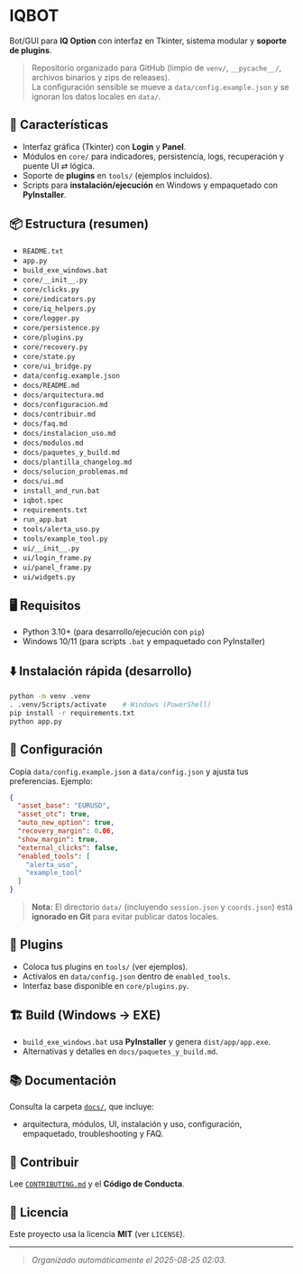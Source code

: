 # IQBOT

Bot/GUI para **IQ Option** con interfaz en Tkinter, sistema modular y **soporte de plugins**.

> Repositorio organizado para GitHub (limpio de `venv/`, `__pycache__/`, archivos binarios y zips de releases).  
> La configuración sensible se mueve a `data/config.example.json` y se ignoran los datos locales en `data/`.

## 🚀 Características
- Interfaz gráfica (Tkinter) con **Login** y **Panel**.
- Módulos en `core/` para indicadores, persistencia, logs, recuperación y puente UI ⇄ lógica.
- Soporte de **plugins** en `tools/` (ejemplos incluidos).
- Scripts para **instalación/ejecución** en Windows y empaquetado con **PyInstaller**.

## 📦 Estructura (resumen)
- `README.txt`
- `app.py`
- `build_exe_windows.bat`
- `core/__init__.py`
- `core/clicks.py`
- `core/indicators.py`
- `core/iq_helpers.py`
- `core/logger.py`
- `core/persistence.py`
- `core/plugins.py`
- `core/recovery.py`
- `core/state.py`
- `core/ui_bridge.py`
- `data/config.example.json`
- `docs/README.md`
- `docs/arquitectura.md`
- `docs/configuracion.md`
- `docs/contribuir.md`
- `docs/faq.md`
- `docs/instalacion_uso.md`
- `docs/modulos.md`
- `docs/paquetes_y_build.md`
- `docs/plantilla_changelog.md`
- `docs/solucion_problemas.md`
- `docs/ui.md`
- `install_and_run.bat`
- `iqbot.spec`
- `requirements.txt`
- `run_app.bat`
- `tools/alerta_uso.py`
- `tools/example_tool.py`
- `ui/__init__.py`
- `ui/login_frame.py`
- `ui/panel_frame.py`
- `ui/widgets.py`

## 🖥️ Requisitos
- Python 3.10+ (para desarrollo/ejecución con `pip`)
- Windows 10/11 (para scripts `.bat` y empaquetado con PyInstaller)

## ⬇️ Instalación rápida (desarrollo)
```bash
python -m venv .venv
. .venv/Scripts/activate    # Windows (PowerShell)
pip install -r requirements.txt
python app.py
```

## 🧩 Configuración
Copia `data/config.example.json` a `data/config.json` y ajusta tus preferencias. Ejemplo:

```json
{
  "asset_base": "EURUSD",
  "asset_otc": true,
  "auto_new_option": true,
  "recovery_margin": 0.06,
  "show_margin": true,
  "external_clicks": false,
  "enabled_tools": [
    "alerta_uso",
    "example_tool"
  ]
}
```

> **Nota:** El directorio `data/` (incluyendo `session.json` y `coords.json`) está **ignorado en Git** para evitar publicar datos locales.

## 🔌 Plugins
- Coloca tus plugins en `tools/` (ver ejemplos).
- Actívalos en `data/config.json` dentro de `enabled_tools`.
- Interfaz base disponible en `core/plugins.py`.

## 🏗️ Build (Windows → EXE)
- `build_exe_windows.bat` usa **PyInstaller** y genera `dist/app/app.exe`.
- Alternativas y detalles en `docs/paquetes_y_build.md`.

## 📚 Documentación
Consulta la carpeta [`docs/`](docs/), que incluye:
- arquitectura, módulos, UI, instalación y uso, configuración, empaquetado, troubleshooting y FAQ.

## 🤝 Contribuir
Lee [`CONTRIBUTING.md`](CONTRIBUTING.md) y el **Código de Conducta**.

## 📄 Licencia
Este proyecto usa la licencia **MIT** (ver `LICENSE`).

---

> _Organizado automáticamente el 2025-08-25 02:03._
